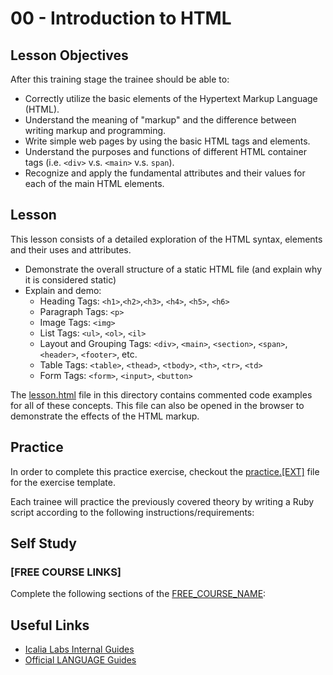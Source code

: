 # 00 - Introduction to HTML

## Lesson Objectives

After this training stage the trainee should be able to:

+ Correctly utilize the basic elements of the Hypertext Markup Language (HTML).
+ Understand the meaning of "markup" and the difference between writing markup and programming.
+ Write simple web pages by using the basic HTML tags and elements.
+ Understand the purposes and functions of different HTML container tags (i.e. `<div>` v.s. `<main>` v.s. `span`).
+ Recognize and apply the fundamental attributes and their values for each of the main HTML elements.
  
## Lesson

This lesson consists of a detailed exploration of the HTML syntax, elements and their uses and attributes.

+ Demonstrate the overall structure of a static HTML file (and explain why it is considered static)
+ Explain and demo:
  + Heading Tags: `<h1>`,`<h2>`,`<h3>`, `<h4>`, `<h5>`, `<h6>`
  + Paragraph Tags: `<p>`
  + Image Tags: `<img>`
  + List Tags: `<ul>`, `<ol>`, `<il>`
  + Layout and Grouping Tags: `<div>`, `<main>`, `<section>`, `<span>`, `<header>`, `<footer>`, etc.
  + Table Tags: `<table>`, `<thead>`, `<tbody>`, `<th>`, `<tr>`, `<td>`
  + Form Tags: `<form>`, `<input>`, `<button>`

The [lesson.html](/lesson.html) file in this directory contains commented code examples for all of these concepts. This file can also be opened in the browser to demonstrate the effects of the HTML markup.

## Practice

In order to complete this practice exercise, checkout the [practice.[EXT]](/practice.[EXT]) file for the exercise template.

Each trainee will practice the previously covered theory by writing a Ruby script according to the following instructions/requirements:

## Self Study

### [FREE COURSE LINKS]

Complete the following sections of the [FREE_COURSE_NAME](https://FREE_COURSE_LINK):

## Useful Links

+ [Icalia Labs Internal Guides](https://github.com/IcaliaLabs/guides/)
+ [Official LANGUAGE Guides](https://OFFICIAL_LANGUAGE_GUIDES)